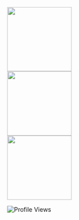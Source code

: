 <!--
**naughty00shortie/naughty00shortie** is a ✨ _special_ ✨ repository because its `README.md` (this file) appears on your GitHub profile.

Here are some ideas to get you started:

- 🔭 I’m currently working on ...
- 🌱 I’m currently learning ...
- 👯 I’m looking to collaborate on ...
- 🤔 I’m looking for help with ...
- 💬 Ask me about ...
- 📫 How to reach me: ...
- 😄 Pronouns: ...
- ⚡ Fun fact: ...
-->

<a href="https://github.com/naughty00shortie">
  <img src="https://github-readme-stats.anuraghazra1.vercel.app/api/top-langs/?username=naughty00shortie&theme=radical&langs_count=10" height="150"/>
</a>
<br/>
<a href="https://github.com/naughty00shortie">
  <img src="https://github-readme-stats.anuraghazra1.vercel.app/api?username=naughty00shortie&show_icons=true&theme=radical" height="150"/>
</a>
<br/>
<a href="https://github.com/naughty00shortie">
  <img src="http://github-readme-streak-stats.herokuapp.com?user=naughty00shortie&theme=radical&hide_border=true&date_format=n%2Fj%5B%2FY%5D" height="150"/>
</a>

![Profile Views](https://komarev.com/ghpvc/?username=naughty00shortie&color=brightgreen)



